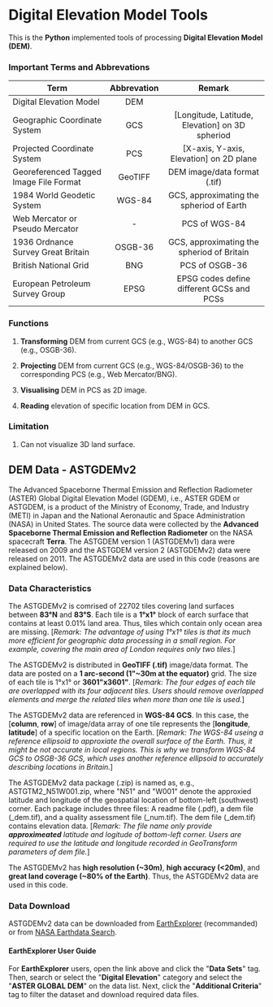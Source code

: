 # Digital Elevation Model Tools

This is the **Python** implemented tools of processing **Digital Elevation Model (DEM)**.

### Important Terms and Abbrevations

| Term                                   | Abbrevation | Remark 
| -------------------------------------- | :---------: | :----: 
| Digital Elevation Model                | DEM         | 
| Geographic Coordinate System           | GCS         | [Longitude, Latitude, Elevation] on 3D spheriod 
| Projected Coordinate System            | PCS         | [X-axis, Y-axis, Elevation] on 2D plane 
| Georeferenced Tagged Image File Format | GeoTIFF     | DEM image/data format (.tif) 
| 1984 World Geodetic System             | WGS-84      | GCS, approximating the spheriod of Earth 
| Web Mercator or Pseudo Mercator        | -           | PCS of WGS-84 
| 1936 Ordnance Survey Great Britain     | OSGB-36     | GCS, approximating the spheriod of Britain 
| British National Grid                  | BNG         | PCS of OSGB-36 
| European Petroleum Survey Group        | EPSG        | EPSG codes define different GCSs and PCSs 

### Functions

1. **Transforming** DEM from current GCS (e.g., WGS-84) to another GCS (e.g., OSGB-36).

2. **Projecting** DEM from current GCS (e.g., WGS-84/OSGB-36) to the corresponding PCS (e.g., Web Mercator/BNG).

3. **Visualising** DEM in PCS as 2D image.

4. **Reading** elevation of specific location from DEM in GCS.

### Limitation

1. Can not visualize 3D land surface.


## DEM Data - ASTGDEMv2

The Advanced Spaceborne Thermal Emission and Reflection Radiometer (ASTER) Global Digital Elevation Model (GDEM), i.e., ASTER GDEM or ASTGDEM, is a product of the Ministry of Economy, Trade, and Industry (METI) in Japan and the National Aeronautic and Space Administration (NASA) in United States. The source data were collected by the **Advanced Spaceborne Thermal Emission and Reflection Radiometer** on the NASA spacecraft **Terra**. The ASTGDEM version 1 (ASTGDEMv1) dara were released on 2009 and the ASTGDEM version 2 (ASTGDEMv2) data were released on 2011. The ASTGDEMv2 data are used in this code (reasons are explained below).

### Data Characteristics

The ASTGDEMv2 is comrised of 22702 tiles covering land surfaces between **83°N** and **83°S**. Each tile is a **1°x1°** block of earch surface that contains at least 0.01% land area. Thus, tiles which contain only ocean area are missing. [*Remark: The advantage of using 1°x1° tiles is that its much more efficient for geographic data processing in a small region. For example, covering the main area of London requires only two tiles.*]

The ASTGDEMv2 is distributed in **GeoTIFF (.tif)** image/data format. The data are posted on a **1 arc-second (1"~30m at the equator)** grid. The size of each tile is 1°x1° or **3601"x3601"**. [*Remark: The four edges of each tile are overlapped with its four adjacent tiles. Users should remove overlapped elements and merge the related tiles when more than one tile is used.*]

The ASTGDEMv2 data are referenced in **WGS-84 GCS**. In this case, the [**column**, **row**] of image/data array of one tile represents the [**longitude**, **latitude**] of a specific location on the Earth. [*Remark: The WGS-84 useing a reference ellipsoid to approxiate the overall surface of the Earth. Thus, it might be not accurate in local regions. This is why we transform WGS-84 GCS to OSGB-36 GCS, which uses another reference ellipsoid to accurately describing locations in Britain.*]

The ASTGDEMv2 data package (.zip) is named as, e.g., ASTGTM2_N51W001.zip, where "N51" and "W001" denote the approxied latitude and longitude of the geospatial location of bottom-left (southwest) corner. Each package includes three files: A readme file (.pdf), a dem file (\_dem.tif), and a quality assessment file (\_num.tif). The dem file (\_dem.tif) contains elevation data. [*Remark: The file name only provide **approximeated** latitude and logitude of bottom-left corner. Users are required to use the latitude and longitude recorded in GeoTransform parameters of dem file.*]

The ASTGDEMv2 has **high resolution (~30m)**, **high accuracy (<20m)**, and **great land coverage (~80% of the Earth)**. Thus, the ASTGDEMv2 data are used in this code.

### Data Download

ASTGDEMv2 data can be downloaded from [EarthExplorer](https://earthexplorer.usgs.gov/) (recommanded) or from [NASA Earthdata Search](https://search.earthdata.nasa.gov/search?q=ASTGTM%20V002).

#### EarthExplorer User Guide

For **EarthExplorer** users, open the link above and click the "**Data Sets**" tag. Then, search or select the "**Digital Elevation**" category and select the "**ASTER GLOBAL DEM**" on the data list. Next, click the "**Additional Criteria**" tag to filter the dataset and download required data files.


















